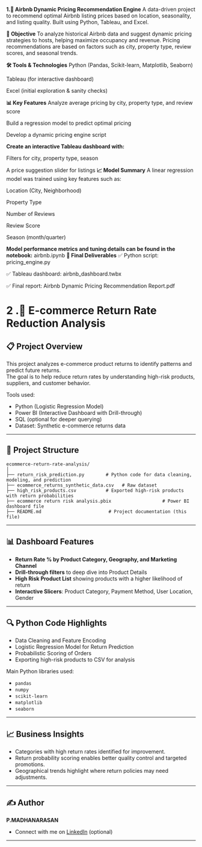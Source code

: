 **1.🏡 Airbnb Dynamic Pricing Recommendation Engine**
A data-driven project to recommend optimal Airbnb listing prices based on location, seasonality, and listing quality. Built using Python, Tableau, and Excel.

**📌 Objective**
To analyze historical Airbnb data and suggest dynamic pricing strategies to hosts, helping maximize occupancy and revenue. Pricing recommendations are based on factors such as city, property type, review scores, and seasonal trends.

**🛠️ Tools & Technologies**
Python (Pandas, Scikit-learn, Matplotlib, Seaborn)

Tableau (for interactive dashboard)

Excel (initial exploration & sanity checks)

**📊 Key Features**
Analyze average pricing by city, property type, and review score

Build a regression model to predict optimal pricing

Develop a dynamic pricing engine script

**Create an interactive Tableau dashboard with:**


Filters for city, property type, season

A price suggestion slider for listings
**📈 Model Summary**
A linear regression model was trained using key features such as:

Location (City, Neighborhood)

Property Type

Number of Reviews

Review Score

Season (month/quarter)

**Model performance metrics and tuning details can be found in the notebook:** airbnb.ipynb
**📑 Final Deliverables**
✅ Python script: pricing_engine.py

✅ Tableau dashboard: airbnb_dashboard.twbx

✅ Final report: Airbnb Dynamic Pricing Recommendation Report.pdf 



# 2 .🛒 E-commerce Return Rate Reduction Analysis

## 📋 Project Overview
This project analyzes e-commerce product returns to identify patterns and predict future returns.  
The goal is to help reduce return rates by understanding high-risk products, suppliers, and customer behavior.

Tools used:
- Python (Logistic Regression Model)
- Power BI (Interactive Dashboard with Drill-through)
- SQL (optional for deeper querying)
- Dataset: Synthetic e-commerce returns data

---

## 📁 Project Structure
```
ecommerce-return-rate-analysis/
│
├── return_risk_prediction.py        # Python code for data cleaning, modeling, and prediction
├── ecommerce_returns_synthetic_data.csv   # Raw dataset
├── high_risk_products.csv           # Exported high-risk products with return probabilities
├── ecommerce return risk analysis.pbix                   # Power BI dashboard file
├── README.md                         # Project documentation (this file)
```

---

## 📊 Dashboard Features
- **Return Rate % by Product Category, Geography, and Marketing Channel**
- **Drill-through filters** to deep dive into Product Details
- **High Risk Product List** showing products with a higher likelihood of return
- **Interactive Slicers**: Product Category, Payment Method, User Location, Gender

---

## 🔍 Python Code Highlights
- Data Cleaning and Feature Encoding
- Logistic Regression Model for Return Prediction
- Probabilistic Scoring of Orders
- Exporting high-risk products to CSV for analysis

Main Python libraries used:
- `pandas`
- `numpy`
- `scikit-learn`
- `matplotlib`
- `seaborn`

---



## 📈 Business Insights
- Categories with high return rates identified for improvement.
- Return probability scoring enables better quality control and targeted promotions.
- Geographical trends highlight where return policies may need adjustments.

---

## ✍️ Author
**P.MADHANARASAN**
- Connect with me on [LinkedIn](https://linkedin.com/in/madhanarasanp3) (optional)

---
